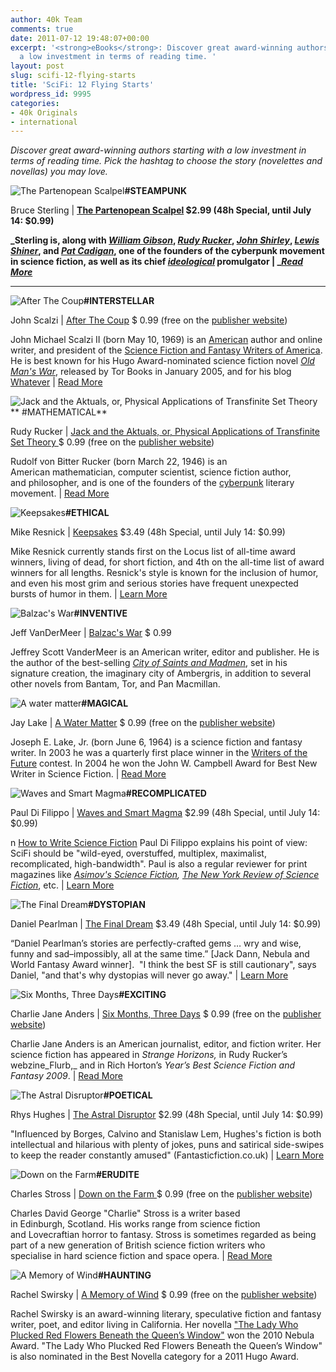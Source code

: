 ```yaml
---
author: 40k Team
comments: true
date: 2011-07-12 19:48:07+00:00
excerpt: '<strong>eBooks</strong>: Discover great award-winning authors starting with
  a low investment in terms of reading time. '
layout: post
slug: scifi-12-flying-starts
title: 'SciFi: 12 Flying Starts'
wordpress_id: 9995
categories:
- 40k Originals
- international
---
```


_Discover great award-winning authors starting with a low investment in terms of reading time. Pick the hashtag to choose the story (novelettes and novellas) you may love._

![The Partenopean Scalpel ](http://www.40kbooks.com/wp-content/uploads/part.jpg)**#STEAMPUNK**

Bruce Sterling | **[The Partenopean Scalpel](http://www.amazon.com/Parthenopean-Scalpel-steampunk-story-ebook/dp/B0044XV1XE/ref=cm_lmf_tit_18)
$2.99 (48h Special, until July 14: $0.99)**

**_Sterling is, along with _[_William Gibson_](http://en.wikipedia.org/wiki/William_Gibson)_, _[_Rudy Rucker_](http://en.wikipedia.org/wiki/Rudy_Rucker)_, _[_John Shirley_](http://en.wikipedia.org/wiki/John_Shirley)_, _[_Lewis Shiner_](http://en.wikipedia.org/wiki/Lewis_Shiner)_, and _[_Pat Cadigan_](http://en.wikipedia.org/wiki/Pat_Cadigan)_, one of the founders of the cyberpunk movement in science fiction, as well as its chief _[_ideological_](http://en.wikipedia.org/wiki/Ideological)_ promulgator | _[_Read More_](http://en.wikipedia.org/wiki/Bruce_Sterling)**

****
![After The Coup](http://www.40kbooks.com/wp-content/uploads/after.jpg)**#INTERSTELLAR**

John Scalzi | [After The Coup](http://www.amazon.com/After-Coup-Tor-Com-Original-ebook/dp/B003V4B4PM/ref=pd_sim_kinc_5?ie=UTF8&m=AG56TWVU5XWC2)
$ 0.99 (free on the [publisher website](http://www.tor.com/stories/2008/07/after-the-coup))

John Michael Scalzi II (born May 10, 1969) is an [American](http://en.wikipedia.org/wiki/United_States) author and online writer, and president of the [Science Fiction and Fantasy Writers of America](http://en.wikipedia.org/wiki/Science_Fiction_and_Fantasy_Writers_of_America). He is best known for his Hugo Award-nominated science fiction novel _[Old Man's War](http://en.wikipedia.org/wiki/Old_Man%27s_War)_, released by Tor Books in January 2005, and for his blog [Whatever](http://www.scalzi.com/whatever/) | [Read More](http://en.wikipedia.org/wiki/John_Scalzi)

![Jack and the Aktuals, or, Physical Applications of Transfinite Set Theory](http://www.40kbooks.com/wp-content/uploads/jack.jpg)** #MATHEMATICAL**

Rudy Rucker | [Jack and the Aktuals, or, Physical Applications of Transfinite Set Theory
](http://www.amazon.com/Aktuals-Physical-Applications-Transfinite-ebook/dp/B003V4B4M0/ref=sr_1_6?s=digital-text&ie=UTF8&qid=1310479460&sr=1-6)$ 0.99 (free on the [publisher website](http://www.tor.com/stories/2008/10/jackandtheaktuals))

Rudolf von Bitter Rucker (born March 22, 1946) is an American mathematician, computer scientist, science fiction author, and philosopher, and is one of the founders of the [cyberpunk](http://en.wikipedia.org/wiki/Cyberpunk) literary movement. | [Read More](http://en.wikipedia.org/wiki/Rudy_Rucker)

![Keepsakes](http://www.40kbooks.com/wp-content/uploads/Keepsakes.jpg)**#ETHICAL**

Mike Resnick | [Keepsakes](http://www.amazon.com/Keepsakes-best-short-novels-ever-ebook/dp/B004S81XH4/ref=cm_lmf_tit_3)
$3.49 (48h Special, until July 14: $0.99)

Mike Resnick currently stands first on the Locus list of all-time award winners, living of dead, for short fiction, and 4th on the all-time list of award winners for all lengths. Resnick's style is known for the inclusion of humor, and even his most grim and serious stories have frequent unexpected bursts of humor in them. | [Learn More](http://en.wikipedia.org/wiki/Mike_Resnick)

![Balzac's War](http://www.40kbooks.com/wp-content/uploads/Balzacs-War.jpg)**#INVENTIVE**

Jeff VanDerMeer | [Balzac's War](http://www.amazon.com/Balzacs-tale-Veniss-Underground-ebook/dp/B004TZ1GNW/ref=pd_sim_kinc_1?ie=UTF8&m=AG56TWVU5XWC2)
$ 0.99

Jeffrey Scott VanderMeer is an American writer, editor and publisher. He is the author of the best-selling _[City of Saints and Madmen](http://en.wikipedia.org/wiki/City_of_Saints_and_Madmen)_, set in his signature creation, the imaginary city of Ambergris, in addition to several other novels from Bantam, Tor, and Pan Macmillan.

![A water matter](http://www.40kbooks.com/wp-content/uploads/A-water-matter.jpg)**#MAGICAL**

Jay Lake | [A Water Matter](http://www.amazon.com/Water-Matter-Tor-Com-Original-ebook/dp/B003V4B5FQ/ref=sr_1_2?s=digital-text&ie=UTF8&qid=1310478508&sr=1-2)
$ 0.99 (free on the [publisher website](http://www.tor.com/stories/2008/10/a-water-matter))

Joseph E. Lake, Jr. (born June 6, 1964) is a science fiction and fantasy writer. In 2003 he was a quarterly first place winner in the [Writers of the Future](http://en.wikipedia.org/wiki/Writers_of_the_Future) contest. In 2004 he won the John W. Campbell Award for Best New Writer in Science Fiction. | [Read More](http://en.wikipedia.org/wiki/Jay_Lake)

![Waves and Smart Magma](http://www.40kbooks.com/wp-content/uploads/Waves-and-Smart-Magma.jpg)**#RECOMPLICATED**

Paul Di Filippo | [Waves and Smart Magma](http://www.amazon.com/Waves-Smart-Magma-funny-ebook/dp/B004WPZW3Y/ref=cm_lmf_tit_10)
$2.99 (48h Special, until July 14: $0.99)

n [How to Write Science Fiction](http://www.40kbooks.com/?page_id=133&category=6&product_id=64) Paul Di Filippo explains his point of view: SciFi should be "wild-eyed, overstuffed, multiplex, maximalist, recomplicated, high-bandwidth". Paul is also a regular reviewer for print magazines like _[Asimov's Science Fiction](http://en.wikipedia.org/wiki/Asimov%27s_Science_Fiction),_ _[The New York Review of Science Fiction](http://en.wikipedia.org/wiki/The_New_York_Review_of_Science_Fiction)_, etc. | [Learn More](http://www.40kbooks.com/?p=9905)

![The Final Dream](http://www.40kbooks.com/wp-content/uploads/The-Final-Dream.jpg)**#DYSTOPIAN**

Daniel Pearlman | [The Final Dream](http://www.amazon.com/Final-Dream-sci-fi-short-ebook/dp/B004WH4PK8/ref=cm_lmf_tit_6)
$3.49 (48h Special, until July 14: $0.99)

“Daniel Pearlman’s stories are perfectly-crafted gems … wry and wise, funny and sad–impossibly, all at the same time.”
[Jack Dann, Nebula and World Fantasy Award winner].  "I think the best SF is still cautionary", says Daniel, "and that's why dystopias will never go away." | [Learn More](http://www.40kbooks.com/?p=8579)

![Six Months, Three Days](http://www.40kbooks.com/wp-content/uploads/Six-Months-Three-Days.jpg)**#EXCITING**

Charlie Jane Anders | [Six Months, Three Days](http://www.amazon.com/Six-Months-Three-Days-ebook/dp/B004YD69Q8/ref=sr_1_1?s=digital-text&ie=UTF8&qid=1310481956&sr=1-1)
$ 0.99 (free on the [publisher website](http://www.tor.com/stories/2011/06/six-months-three-days))

Charlie Jane Anders is an American journalist, editor, and fiction writer. Her science fiction has appeared in _Strange Horizons,_ in Rudy Rucker’s webzine_Flurb,_ and in Rich Horton’s _Year’s Best Science Fiction and Fantasy 2009_. | [Read More](http://www.tor.com/bios/authors/charlie-jane-anders)

![The Astral Disruptor](http://www.40kbooks.com/wp-content/uploads/The-Astral-Disruptor.jpg)**#POETICAL**

Rhys Hughes | [The Astral Disruptor](http://www.amazon.com/Astral-Disruptor-magic-realism-ebook/dp/B004CLYIQ0/ref=cm_lmf_tit_19)
$2.99 (48h Special, until July 14: $0.99)

"Influenced by Borges, Calvino and Stanislaw Lem, Hughes's fiction is both intellectual and hilarious with plenty of jokes, puns and satirical side-swipes to keep the reader constantly amused" (Fantasticfiction.co.uk) | [Learn More](http://en.wikipedia.org/wiki/Rhys_Hughes)

![Down on the Farm](http://www.40kbooks.com/wp-content/uploads/Down-on-the-Farm.jpg)**#ERUDITE**

Charles Stross | [Down on the Farm
](http://www.amazon.com/Down-Farm-Tor-Com-Original-ebook/dp/B003V4B4IO/ref=sr_1_1?s=digital-text&ie=UTF8&qid=1310460000&sr=1-1)$ 0.99 (free on the [publisher website](http://www.tor.com/stories/2008/07/down-on-the-farm))

Charles David George "Charlie" Stross is a writer based in Edinburgh, Scotland. His works range from science fiction and Lovecraftian horror to fantasy. Stross is sometimes regarded as being part of a new generation of British science fiction writers who specialise in hard science fiction and space opera. | [Read More](http://en.wikipedia.org/wiki/Charles_Stross)

![A Memory of Wind](http://www.40kbooks.com/wp-content/uploads/A-Memory-of-Wind.jpg)**#HAUNTING**

Rachel Swirsky | [A Memory of Wind](http://www.amazon.com/Memory-Wind-Tor-Com-Original-ebook/dp/B003OYIA74/ref=cm_cr_pr_pb_t)
$ 0.99 (free on the [publisher website](http://www.tor.com/stories/2009/11/a-memory-of-wind))

Rachel Swirsky is an award-winning literary, speculative fiction and fantasy writer, poet, and editor living in California. Her novella ["The Lady Who Plucked Red Flowers Beneath the Queen’s Window"](http://subterraneanpress.com/index.php/magazine/summer-2010/fiction-the-lady-who-plucked-red-flowers-beneath-the-queens-window-by-rachel-swirsky/) won the 2010 Nebula Award. "The Lady Who Plucked Red Flowers Beneath the Queen’s Window" is also nominated in the Best Novella category for a 2011 Hugo Award.
